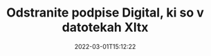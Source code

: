 ---
############################# Static ############################
layout: "auto-gen-signature"
date: 2022-03-01T15:12:22
draft: false
operation: Delete
signaturetype: Digital
fileformat: Xltx
productName: Java
lang: sl
productCode: java
otherformats: pdf doc docx docm dot dotx odt ott xls xlsx xlsm xlsb ods ots xltx xltm pptx pptm
breadcrumb: Put Digital signature on Xltx for Java

############################# Head ############################
head_title: "Izbrišite podpise Digital iz datotek Xltx prek Java"
head_description: "Brisanje določenih podpisov Digital iz podpisanih dokumentov Xltx je mogoče preprosto izvesti s kratko kodo Java."

############################# Header ############################
title: "Odstranite podpise Digital, ki so v datotekah Xltx"
description: "Izbrišite različne podpise Digital iz dokumentov Xltx. Odstranjevanje podpisov Digital zahteva preprosto kodo Java."
bg_image: "https://cms.admin.containerize.com/templates/aspose/App_Themes/V3/images/bg/header1.png"
bg_overlay: false
button:
    enable: true

############################# SubMenu ############################
submenu:
    enable: true

    left:
        img_alt: "GroupDocs.Signature for Java"
        image: "https://cms.admin.containerize.com/templates/groupdocs/images/product-logos/90x90-noborder/groupdocs-signature-java.png"
        product: "GroupDocs.Signature"
        platform: "Java"



############################# About ############################
about:
    enable: true
    title: "Pridobite informacije o funkcijah API-ja GroupDocs.Signature for Java"
    content: |
        [GroupDocs.Signature for Java](https://products.groupdocs.com/signature/java/) API ponuja številne načine za obdelavo vaših dokumentov z uporabo elektronskih podpisov. Na voljo so digitalni podpisi, kot so besedila, slike, digitalna potrdila, črtne kode, QR-kode, žigi ali metapodatki. Stranke imajo možnost dodajanja, brisanja, posodabljanja, preverjanja ali iskanja digitalnih podpisov v PDF-jih, dokumentih MS Word, delovnih zvezkih MS Excel, predstavitvah MS PowerPoint, datotekah Adobe Photoshop in različnih slikovnih formatih. Na voljo je ogromno uporabnih funkcij in nastavitev.
    

############################# Steps ############################
steps:
    enable: true
    title_left: "Kako odstraniti podpise Digital iz vašega dokumenta Xltx"
    content_left: |
        [GroupDocs.Signature for Java](https://products.groupdocs.com/signature/java/) nudi uporabno funkcijo za čiščenje dokumentov Xltx podpisov Digital z nekaj vrsticami kode.
        
        * Najprej ustvarite pot podajanja predmeta podpisa do vašega dokumenta kot parameter konstruktorja.
        * Nato ustvarite ustrezen predmet podpisa in nastavite njegov enolični identifikator.
        * Po tem pokličite metodo Delete, ki posreduje predmet podpisa, ki ga je treba izbrisati.
        * Končno, procesni rezultati operacije.

    title_right: "Sistemske zahteve"
    content_right: |
        GroupDocs.Signature for Java so podprti na vseh glavnih platformah in operacijskih sistemih. Preden izvedete spodnjo kodo, se prepričajte, da imate v sistemu nameščene naslednje predpogoje.

        * Operacijski sistemi: Microsoft Windows, Linux, MacOS
        * Razvojna okolja: NetBeans, Intellij IDEA, Eclipse, etc.
        * Java runtime: J2SE 6.0 and above
        * Prenesite najnovejšo različico GroupDocs.Signature for Java iz [Maven](https://repository.groupdocs.com/webapp/#/artifacts/browse/tree/General/repo/com/groupdocs/groupdocs-signature)
         
    code: |
        ```java    
                
        // Set up input Xltx file
        String filePath = "input.xltx";
        // Set up output file
        String outputFilePath = "output.xltx";

        // Instantiate Signature for input file
        Signature signature = new Signature(filePath);

        // Id of signature which is supposed to be deleted
        // such Id may be obtained as result of search operation
        String id = "a01e1940-997a-444b-89af-9309a2d559a5";

        // provide signature item to delete
        DigitalSignature signatureToDelete = new DigitalSignature(id);

        // delete signature
        Boolean deleteResult = signature.delete(outputFilePath, signatureToDelete);

        // process deletion result
        if (deleteResult)
        {
                System.out.println("Signature was deleted successfully!");
        }
        ```

############################# Demos ############################
demos:
    enable: true
    title: "Podpisovanje s podpisi Digital Demo v živo"
    content: |
       Takoj dodajte različne elektronske podpise v datoteko Xltx tako, da obiščete spletno mesto [GroupDocs.Signature App](https://products.groupdocs.app/signature/family).          

############################# More Formats ############################
more_formats:
    enable: true
    title: "Izbrišite svoje podpise Digital z Java"
    content: |
        "Brisanje e-podpisov, ki so bili dodani v različne formate dokumentov. Hitro odstranite podpise brez dodatne kode."
    format: 
       
       
back_to_top:
    enable: true
---